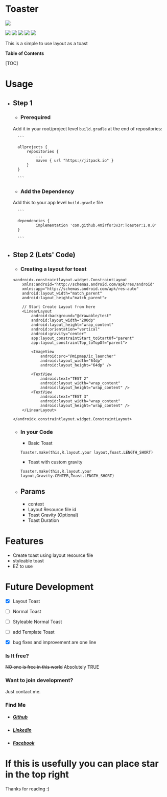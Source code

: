 # Toaster

![](/https://pandao.github.io/editor.md/images/logos/editormd-logo-180x180.png)

![](https://img.shields.io/badge/API-21%2B-brightgreen.svg?style=flat) ![](https://jitpack.io/v/4mirfor3v3r/Toaster.svg) ![](https://img.shields.io/badge/tag-1.0.0-brightgreen.svg?style=flat) ![](https://img.shields.io/badge/release-1.0.0-brightgreen.svg?style=flat) ![](https://img.shields.io/badge/build-passing-brightgreen.svg?style=flat)

This is a simple to use layout as a toast

**Table of Contents**

[TOC]

# Usage

- ## Step 1
	- ### Prerequired
	Add it in your root/project level `build.gradle` at the end of repositories:
	
		```
		
		allprojects {
			repositories {
				...
				maven { url "https://jitpack.io" }
			}
		}
		
		```
	- ### Add the Dependency
	Add this to your app level  `build.gradle` file
	
		```
		
		dependencies {
		        implementation 'com.github.4mirfor3v3r:Toaster:1.0.0'
		}
		
		```

- ## Step 2 (Lets' Code)
	- ### Creating a layout for toast
	```
	<androidx.constraintlayout.widget.ConstraintLayout
    	xmlns:android="http://schemas.android.com/apk/res/android"
    	xmlns:app="http://schemas.android.com/apk/res-auto"
		android:layout_width="match_parent"
		android:layout_height="match_parent">

		// Start Create Layout from here
		<LinearLayout
			android:background="@drawable/test"
			android:layout_width="200dp"
			android:layout_height="wrap_content"
			android:orientation="vertical"
			android:gravity="center"
			app:layout_constraintStart_toStartOf="parent"
			app:layout_constraintTop_toTopOf="parent">

			<ImageView
				android:src="@mipmap/ic_launcher"
				android:layout_width="64dp"
				android:layout_height="64dp" />

			<TextView
				android:text="TEST 2"
				android:layout_width="wrap_content"
				android:layout_height="wrap_content" />
			<TextView
				android:text="TEST 3"
				android:layout_width="wrap_content"
				android:layout_height="wrap_content" />
		</LinearLayout>

	</androidx.constraintlayout.widget.ConstraintLayout>
	```

	- ### In your Code
		- Basic Toast
		```
		Toaster.make(this,R.layout.your layout,Toast.LENGTH_SHORT)
		```
		- Toast with custom gravity
		```
		Toaster.make(this,R.layout.your layout,Gravity.CENTER,Toast.LENGTH_SHORT)
		```
	- ## Params
		- context
		- Layout Resource file id
		- Toast Gravity (Optional)
		- Toast Duration


# Features
- Create toast using layout resource file
- styleable toast
- EZ to use

# Future Development
- [x] Layout Toast
- [ ] Normal Toast
- [ ] Styleable Normal Toast
- [ ] add Template Toast
- [x] bug fixes and improvement are one line


### Is It free? 
~~NO one is free in this world~~ Absolutely TRUE

### Want to join development?
Just contact me.

### Find Me

- ##### [Github](https://github.com/4mirfor3v3r)
- ##### [LinkedIn](https://www.linkedin.com/in/4mirfor3v3r/)
- ##### [Facebook](https://www.facebook.com/achmad.snesma)

# If this is usefully you can place star in the top right
Thanks for reading :)
